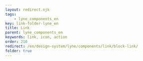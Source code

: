 ```yaml
---
layout: redirect.njk
tags: 
    - lyne_components_en
key: link-folder-lyne_en
title: Link
parent: lyne_components_en
keywords: link, icon, action
order: 210
redirect: /en/design-system/lyne/components/link/block-link/
folder: true
---
```

